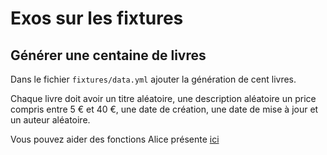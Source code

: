# Exos sur les fixtures

## Générer une centaine de livres

Dans le fichier `fixtures/data.yml` ajouter la génération de cent
livres.

Chaque livre doit avoir un titre aléatoire, une description aléatoire
un price compris entre 5 € et 40 €, une date de création, une date
de mise à jour et un auteur aléatoire.

Vous pouvez aider des fonctions Alice présente [ici](https://fakerphp.github.io/formatters/)
